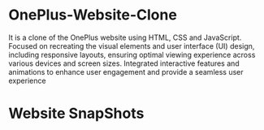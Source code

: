 # OnePlus-Website-Clone
It is a clone of the OnePlus website using HTML, CSS and JavaScript.
Focused on recreating the visual elements and user interface (UI) design, including responsive 
layouts, ensuring optimal viewing experience across various devices and screen sizes.
Integrated interactive features and animations to enhance user engagement and provide a seamless 
user experience

# Website SnapShots
